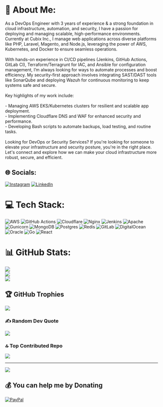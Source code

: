 # 💫 About Me:
As a DevOps Engineer with 3 years of experience & a strong foundation in cloud infrastructure, automation, and security, I have a passion for deploying and managing scalable, high-performance environments. Currently at Cubix Inc., I manage web applications across diverse platforms like PHP, Laravel, Magento, and Node.js, leveraging the power of AWS, Kubernetes, and Docker to ensure seamless operations.<br><br>With hands-on experience in CI/CD pipelines (Jenkins, GitHub Actions, GitLab CI), Terraform/Terragrunt for IAC, and Ansible for configuration management, I’m always looking for ways to automate processes and boost efficiency. My security-first approach involves integrating SAST/DAST tools like SonarQube and deploying Wazuh for continuous monitoring to keep systems safe and secure.<br><br>Key highlights of my work include:<br><br>- Managing AWS EKS/Kubernetes clusters for resilient and scalable app deployment.<br>- Implementing Cloudflare DNS and WAF for enhanced security and performance.<br>- Developing Bash scripts to automate backups, load testing, and routine tasks.<br><br>Looking for DevOps or Security Services? If you're looking for someone to elevate your infrastructure and security posture, you're in the right place. Let's connect and explore how we can make your cloud infrastructure more robust, secure, and efficient.


## 🌐 Socials:
[![Instagram](https://img.shields.io/badge/Instagram-%23E4405F.svg?logo=Instagram&logoColor=white)](https://instagram.com/yarr_shahrukh) [![LinkedIn](https://img.shields.io/badge/LinkedIn-%230077B5.svg?logo=linkedin&logoColor=white)](https://linkedin.com/in/themrsrk) 

# 💻 Tech Stack:
![AWS](https://img.shields.io/badge/AWS-%23FF9900.svg?style=for-the-badge&logo=amazon-aws&logoColor=white) ![GitHub Actions](https://img.shields.io/badge/github%20actions-%232671E5.svg?style=for-the-badge&logo=githubactions&logoColor=white) ![Cloudflare](https://img.shields.io/badge/Cloudflare-F38020?style=for-the-badge&logo=Cloudflare&logoColor=white) ![Nginx](https://img.shields.io/badge/nginx-%23009639.svg?style=for-the-badge&logo=nginx&logoColor=white) ![Jenkins](https://img.shields.io/badge/jenkins-%232C5263.svg?style=for-the-badge&logo=jenkins&logoColor=white) ![Apache](https://img.shields.io/badge/apache-%23D42029.svg?style=for-the-badge&logo=apache&logoColor=white) ![Gunicorn](https://img.shields.io/badge/gunicorn-%298729.svg?style=for-the-badge&logo=gunicorn&logoColor=white) ![MongoDB](https://img.shields.io/badge/MongoDB-%234ea94b.svg?style=for-the-badge&logo=mongodb&logoColor=white) ![Postgres](https://img.shields.io/badge/postgres-%23316192.svg?style=for-the-badge&logo=postgresql&logoColor=white) ![Redis](https://img.shields.io/badge/redis-%23DD0031.svg?style=for-the-badge&logo=redis&logoColor=white) ![GitLab](https://img.shields.io/badge/gitlab-%23181717.svg?style=for-the-badge&logo=gitlab&logoColor=white) ![DigitalOcean](https://img.shields.io/badge/DigitalOcean-%230167ff.svg?style=for-the-badge&logo=digitalOcean&logoColor=white) ![Oracle](https://img.shields.io/badge/Oracle-F80000?style=for-the-badge&logo=oracle&logoColor=white) ![Go](https://img.shields.io/badge/go-%2300ADD8.svg?style=for-the-badge&logo=go&logoColor=white) ![React](https://img.shields.io/badge/react-%2320232a.svg?style=for-the-badge&logo=react&logoColor=%2361DAFB)
# 📊 GitHub Stats:
![](https://github-readme-stats.vercel.app/api?username=themrsrk&theme=dark&hide_border=false&include_all_commits=true&count_private=true)<br/>
![](https://github-readme-streak-stats.herokuapp.com/?user=themrsrk&theme=dark&hide_border=false)<br/>
![](https://github-readme-stats.vercel.app/api/top-langs/?username=themrsrk&theme=dark&hide_border=false&include_all_commits=true&count_private=true&layout=compact)

## 🏆 GitHub Trophies
![](https://github-profile-trophy.vercel.app/?username=themrsrk&theme=radical&no-frame=false&no-bg=true&margin-w=4)

### ✍️ Random Dev Quote
![](https://quotes-github-readme.vercel.app/api?type=horizontal&theme=radical)

### 🔝 Top Contributed Repo
![](https://github-contributor-stats.vercel.app/api?username=themrsrk&limit=5&theme=dark&combine_all_yearly_contributions=true)

---
[![](https://visitcount.itsvg.in/api?id=themrsrk&icon=0&color=0)](https://visitcount.itsvg.in)

  ## 💰 You can help me by Donating
  [![PayPal](https://img.shields.io/badge/PayPal-00457C?style=for-the-badge&logo=paypal&logoColor=white)](https://paypal.me/opssphere) 

  
<!-- Proudly created with GPRM ( https://gprm.itsvg.in ) -->
